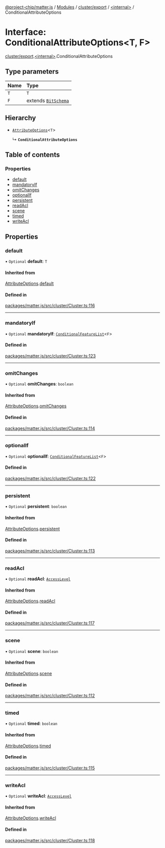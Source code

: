 [@project-chip/matter.js](../README.md) / [Modules](../modules.md) / [cluster/export](../modules/cluster_export.md) / [\<internal\>](../modules/cluster_export._internal_.md) / ConditionalAttributeOptions

# Interface: ConditionalAttributeOptions\<T, F\>

[cluster/export](../modules/cluster_export.md).[\<internal\>](../modules/cluster_export._internal_.md).ConditionalAttributeOptions

## Type parameters

| Name | Type |
| :------ | :------ |
| `T` | `T` |
| `F` | extends [`BitSchema`](../modules/schema_export.md#bitschema) |

## Hierarchy

- [`AttributeOptions`](cluster_export._internal_.AttributeOptions.md)\<`T`\>

  ↳ **`ConditionalAttributeOptions`**

## Table of contents

### Properties

- [default](cluster_export._internal_.ConditionalAttributeOptions.md#default)
- [mandatoryIf](cluster_export._internal_.ConditionalAttributeOptions.md#mandatoryif)
- [omitChanges](cluster_export._internal_.ConditionalAttributeOptions.md#omitchanges)
- [optionalIf](cluster_export._internal_.ConditionalAttributeOptions.md#optionalif)
- [persistent](cluster_export._internal_.ConditionalAttributeOptions.md#persistent)
- [readAcl](cluster_export._internal_.ConditionalAttributeOptions.md#readacl)
- [scene](cluster_export._internal_.ConditionalAttributeOptions.md#scene)
- [timed](cluster_export._internal_.ConditionalAttributeOptions.md#timed)
- [writeAcl](cluster_export._internal_.ConditionalAttributeOptions.md#writeacl)

## Properties

### default

• `Optional` **default**: `T`

#### Inherited from

[AttributeOptions](cluster_export._internal_.AttributeOptions.md).[default](cluster_export._internal_.AttributeOptions.md#default)

#### Defined in

[packages/matter.js/src/cluster/Cluster.ts:116](https://github.com/project-chip/matter.js/blob/5f71eedebdb9fa54338bde320c311bb359b7455d/packages/matter.js/src/cluster/Cluster.ts#L116)

___

### mandatoryIf

• `Optional` **mandatoryIf**: [`ConditionalFeatureList`](../modules/cluster_export.md#conditionalfeaturelist)\<`F`\>

#### Defined in

[packages/matter.js/src/cluster/Cluster.ts:123](https://github.com/project-chip/matter.js/blob/5f71eedebdb9fa54338bde320c311bb359b7455d/packages/matter.js/src/cluster/Cluster.ts#L123)

___

### omitChanges

• `Optional` **omitChanges**: `boolean`

#### Inherited from

[AttributeOptions](cluster_export._internal_.AttributeOptions.md).[omitChanges](cluster_export._internal_.AttributeOptions.md#omitchanges)

#### Defined in

[packages/matter.js/src/cluster/Cluster.ts:114](https://github.com/project-chip/matter.js/blob/5f71eedebdb9fa54338bde320c311bb359b7455d/packages/matter.js/src/cluster/Cluster.ts#L114)

___

### optionalIf

• `Optional` **optionalIf**: [`ConditionalFeatureList`](../modules/cluster_export.md#conditionalfeaturelist)\<`F`\>

#### Defined in

[packages/matter.js/src/cluster/Cluster.ts:122](https://github.com/project-chip/matter.js/blob/5f71eedebdb9fa54338bde320c311bb359b7455d/packages/matter.js/src/cluster/Cluster.ts#L122)

___

### persistent

• `Optional` **persistent**: `boolean`

#### Inherited from

[AttributeOptions](cluster_export._internal_.AttributeOptions.md).[persistent](cluster_export._internal_.AttributeOptions.md#persistent)

#### Defined in

[packages/matter.js/src/cluster/Cluster.ts:113](https://github.com/project-chip/matter.js/blob/5f71eedebdb9fa54338bde320c311bb359b7455d/packages/matter.js/src/cluster/Cluster.ts#L113)

___

### readAcl

• `Optional` **readAcl**: [`AccessLevel`](../enums/cluster_export.AccessLevel.md)

#### Inherited from

[AttributeOptions](cluster_export._internal_.AttributeOptions.md).[readAcl](cluster_export._internal_.AttributeOptions.md#readacl)

#### Defined in

[packages/matter.js/src/cluster/Cluster.ts:117](https://github.com/project-chip/matter.js/blob/5f71eedebdb9fa54338bde320c311bb359b7455d/packages/matter.js/src/cluster/Cluster.ts#L117)

___

### scene

• `Optional` **scene**: `boolean`

#### Inherited from

[AttributeOptions](cluster_export._internal_.AttributeOptions.md).[scene](cluster_export._internal_.AttributeOptions.md#scene)

#### Defined in

[packages/matter.js/src/cluster/Cluster.ts:112](https://github.com/project-chip/matter.js/blob/5f71eedebdb9fa54338bde320c311bb359b7455d/packages/matter.js/src/cluster/Cluster.ts#L112)

___

### timed

• `Optional` **timed**: `boolean`

#### Inherited from

[AttributeOptions](cluster_export._internal_.AttributeOptions.md).[timed](cluster_export._internal_.AttributeOptions.md#timed)

#### Defined in

[packages/matter.js/src/cluster/Cluster.ts:115](https://github.com/project-chip/matter.js/blob/5f71eedebdb9fa54338bde320c311bb359b7455d/packages/matter.js/src/cluster/Cluster.ts#L115)

___

### writeAcl

• `Optional` **writeAcl**: [`AccessLevel`](../enums/cluster_export.AccessLevel.md)

#### Inherited from

[AttributeOptions](cluster_export._internal_.AttributeOptions.md).[writeAcl](cluster_export._internal_.AttributeOptions.md#writeacl)

#### Defined in

[packages/matter.js/src/cluster/Cluster.ts:118](https://github.com/project-chip/matter.js/blob/5f71eedebdb9fa54338bde320c311bb359b7455d/packages/matter.js/src/cluster/Cluster.ts#L118)
